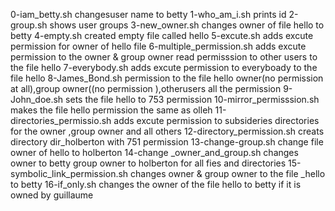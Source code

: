 0-iam_betty.sh changesuser name to betty
1-who_am_i.sh prints id 
2-group.sh shows user groups
3-new_owner.sh changes owner of file hello to betty 
4-empty.sh created empty file called hello
5-excute.sh adds excute permission for owner of hello file 
6-multiple_permission.sh adds excute permission to the owner & group owner read permisssion to other users to the file hello
7-everybody.sh adds excute permission to everyboady to the file hello
8-James_Bond.sh  permission to the file hello owner(no permission at all),group owner((no permission ),otherusers all the permission 
9-John_doe.sh sets the file hello to 753 permission
10-mirror_permisssion.sh makes the file hello permission the same as olleh
11-directories_permissio.sh adds excute permission to subsideries directories for the owner ,group owner and all others 
12-directory_permission.sh creats directory dir_holberton with 751 permission 
13-change-group.sh change file owner of hello to holberton 
14-change _owner_and_group.sh changes owner to betty group owner to holberton for all fies and directories
15-symbolic_link_permission.sh changes owner & group owner to the file _hello to betty 
16-if_only.sh changes the owner of the file hello to betty if it is owned by guillaume 